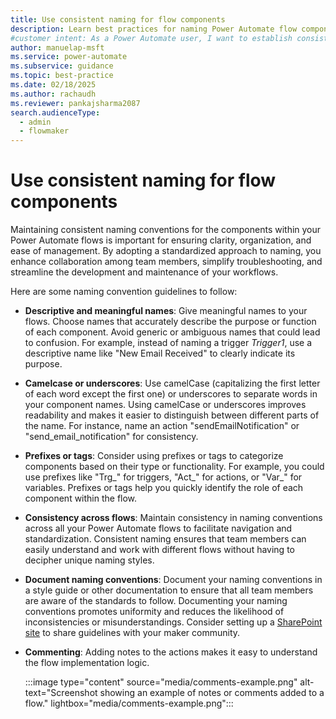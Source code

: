 ```yaml
---
title: Use consistent naming for flow components
description: Learn best practices for naming Power Automate flow components to improve collaboration, troubleshooting, and workflow maintenance.
#customer intent: As a Power Automate user, I want to establish consistent naming standards for Power Automate flows so that I can ensure clarity and consistency across workflows.
author: manuelap-msft
ms.service: power-automate
ms.subservice: guidance
ms.topic: best-practice
ms.date: 02/18/2025
ms.author: rachaudh
ms.reviewer: pankajsharma2087
search.audienceType: 
  - admin
  - flowmaker
---
```


# Use consistent naming for flow components

Maintaining consistent naming conventions for the components within your Power Automate flows is important for ensuring clarity, organization, and ease of management. By adopting a standardized approach to naming, you enhance collaboration among team members, simplify troubleshooting, and streamline the development and maintenance of your workflows.

Here are some naming convention guidelines to follow:

- **Descriptive and meaningful names**: Give meaningful names to your flows. Choose names that accurately describe the purpose or function of each component. Avoid generic or ambiguous names that could lead to confusion. For example, instead of naming a trigger *Trigger1*, use a descriptive name like "New Email Received" to clearly indicate its purpose.

- **Camelcase or underscores**: Use camelCase (capitalizing the first letter of each word except the first one) or underscores to separate words in your component names. Using camelCase or underscores improves readability and makes it easier to distinguish between different parts of the name. For instance, name an action "sendEmailNotification" or "send_email_notification" for consistency.

- **Prefixes or tags**: Consider using prefixes or tags to categorize components based on their type or functionality. For example, you could use prefixes like "Trg_" for triggers, "Act_" for actions, or "Var_" for variables. Prefixes or tags help you quickly identify the role of each component within the flow.

- **Consistency across flows**: Maintain consistency in naming conventions across all your Power Automate flows to facilitate navigation and standardization. Consistent naming ensures that team members can easily understand and work with different flows without having to decipher unique naming styles.

- **Document naming conventions**: Document your naming conventions in a style guide or other documentation to ensure that all team members are aware of the standards to follow. Documenting your naming conventions promotes uniformity and reduces the likelihood of inconsistencies or misunderstandings. Consider setting up a [SharePoint site](/power-platform/guidance/adoption/wiki-community#create-a-power-platform-hub) to share guidelines with your maker community.

- **Commenting**: Adding notes to the actions makes it easy to understand the flow implementation logic.

    :::image type="content" source="media/comments-example.png" alt-text="Screenshot showing an example of notes or comments added to a flow." lightbox="media/comments-example.png":::
